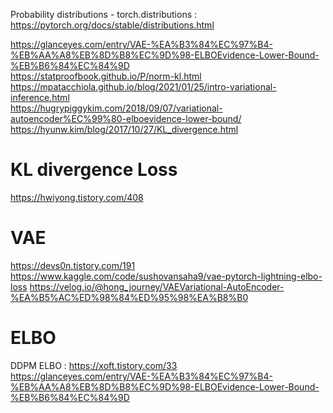 Probability distributions - torch.distributions : https://pytorch.org/docs/stable/distributions.html

https://glanceyes.com/entry/VAE-%EA%B3%84%EC%97%B4-%EB%AA%A8%EB%8D%B8%EC%9D%98-ELBOEvidence-Lower-Bound-%EB%B6%84%EC%84%9D  
https://statproofbook.github.io/P/norm-kl.html  
https://mpatacchiola.github.io/blog/2021/01/25/intro-variational-inference.html  
https://hugrypiggykim.com/2018/09/07/variational-autoencoder%EC%99%80-elboevidence-lower-bound/  
https://hyunw.kim/blog/2017/10/27/KL_divergence.html

# KL divergence Loss
https://hwiyong.tistory.com/408

# VAE
https://devs0n.tistory.com/191  
https://www.kaggle.com/code/sushovansaha9/vae-pytorch-lightning-elbo-loss
https://velog.io/@hong_journey/VAEVariational-AutoEncoder-%EA%B5%AC%ED%98%84%ED%95%98%EA%B8%B0

# ELBO
DDPM ELBO : https://xoft.tistory.com/33  
https://glanceyes.com/entry/VAE-%EA%B3%84%EC%97%B4-%EB%AA%A8%EB%8D%B8%EC%9D%98-ELBOEvidence-Lower-Bound-%EB%B6%84%EC%84%9D  
